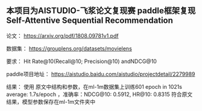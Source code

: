  ## 本项目为AISTUDIO-飞浆论文复现赛 paddle框架复现Self-Attentive Sequential Recommendation 
 论文： https://arxiv.org/pdf/1808.09781v1.pdf 
 
 数据集： https://grouplens.org/datasets/movielens
 
 要求： Hit Rate@10(Recall@10; Precision@10) andNDCG@10

paddle项目地址： https://aistudio.baidu.com/aistudio/projectdetail/2279989

结果： 使用 原文中结构和参数，在ml-1m数据集上训练601 epoch in 1021s average: 1.7s/epoch ，准确率：NDCG@10: 0.5912, HR@10: 0.8315 符合原文结果，模型参数保存在ml-1m文件夹中
